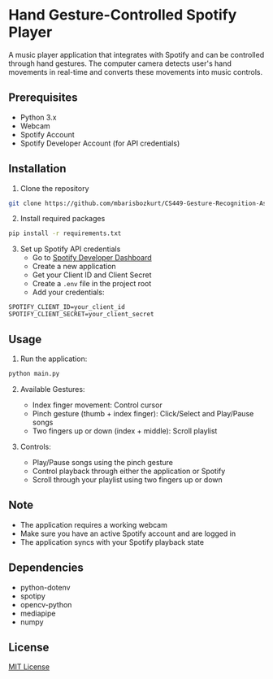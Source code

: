 # Hand Gesture-Controlled Spotify Player

A music player application that integrates with Spotify and can be controlled through hand gestures. The computer camera detects user's hand movements in real-time and converts these movements into music controls.

## Prerequisites

- Python 3.x
- Webcam
- Spotify Account
- Spotify Developer Account (for API credentials)

## Installation

1. Clone the repository

```bash
git clone https://github.com/mbarisbozkurt/CS449-Gesture-Recognition-Assignment5.git
```

2. Install required packages

```bash
pip install -r requirements.txt
```

3. Set up Spotify API credentials
   - Go to [Spotify Developer Dashboard](https://developer.spotify.com/dashboard)
   - Create a new application
   - Get your Client ID and Client Secret
   - Create a `.env` file in the project root
   - Add your credentials:

```
SPOTIFY_CLIENT_ID=your_client_id
SPOTIFY_CLIENT_SECRET=your_client_secret
```

## Usage

1. Run the application:

```bash
python main.py
```

2. Available Gestures:

   - Index finger movement: Control cursor
   - Pinch gesture (thumb + index finger): Click/Select and Play/Pause songs
   - Two fingers up or down (index + middle): Scroll playlist

3. Controls:
   - Play/Pause songs using the pinch gesture
   - Control playback through either the application or Spotify
   - Scroll through your playlist using two fingers up or down

## Note

- The application requires a working webcam
- Make sure you have an active Spotify account and are logged in
- The application syncs with your Spotify playback state

## Dependencies

- python-dotenv
- spotipy
- opencv-python
- mediapipe
- numpy

## License

[MIT License](LICENSE)
